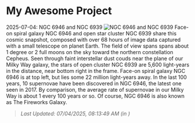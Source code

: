 # My Awesome Project

<!-- APOD Start -->
2025-07-04: NGC 6946 and NGC 6939
![NGC 6946 and NGC 6939](https://apod.nasa.gov/apod/image/2507/N6946N6939pisabarro1024.jpg)
Face-on spiral galaxy NGC 6946 and open star cluster NGC 6939 share this cosmic snapshot, composed with over 68 hours of image data captured with a small telescope on planet Earth. The field of view spans spans about 1 degree or 2 full moons on the sky toward the northern constellation Cepheus. Seen through faint interstellar dust couds near the plane of our Milky Way galaxy, the stars of open cluster NGC 6939 are 5,600 light-years in the distance, near bottom right in the frame. Face-on spiral galaxy NGC 6946 is at top left, but lies some 22 million light-years away. In the last 100 years, 10 supernovae have been discovered in NGC 6946, the latest one seen in 2017. By comparison, the average rate of supernovae in our Milky Way is about 1 every 100 years or so. Of course, NGC 6946 is also known as The Fireworks Galaxy.
> _Last Updated: 07/04/2025, 08:13:49 AM (in )_
<!-- APOD End -->
